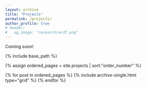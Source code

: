 ```yaml
---
layout: archive
title: "Projects"
permalink: /projects/
author_profile: true
# header:
#   og_image: "research/ecdf.png"
---
```


Coming soon!

<nbsp>

{% include base_path %}

{% assign ordered_pages = site.projects | sort:"order_number" %}

{% for post in ordered_pages %}
  {% include archive-single.html type="grid" %}
{% endfor %}
